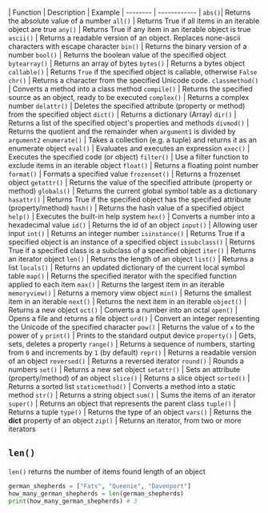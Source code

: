 | Function |	Description | Example
| -------- | ------------ | 
`abs()`|	Returns the absolute value of a number
`all()`	| Returns True if all items in an iterable object are true
`any()` | Returns True if any item in an iterable object is true
`ascii()`	| Returns a readable version of an object. Replaces none-ascii characters with escape character
`bin()` | Returns the binary version of a number
`bool()` | Returns the boolean value of the specified object
`bytearray()` | Returns an array of bytes
`bytes()` | Returns a bytes object
`callable()` | Returns `True` if the specified object is callable, otherwise `False`
`chr()` | Returns a character from the specified Unicode code.
`classmethod()` | Converts a method into a class method
`compile()` | Returns the specified source as an object, ready to be executed
`complex()` | Returns a complex number
`delattr()` | Deletes the specified attribute (property or method) from the specified object
`dict()` | Returns a dictionary (Array)
`dir()` | Returns a list of the specified object's properties and methods
`divmod()` | Returns the quotient and the remainder when `argument1` is divided by `argument2`
`enumerate()` | Takes a collection (e.g. a tuple) and returns it as an enumerate object
`eval()` | Evaluates and executes an expression
`exec()` | Executes the specified code (or object)
`filter()` | Use a filter function to exclude items in an iterable object
`float()` | Returns a floating point number
`format()` | Formats a specified value
`frozenset()` | Returns a frozenset object
`getattr()` | Returns the value of the specified attribute (property or method)
`globals()` | Returns the current global symbol table as a dictionary
`hasattr()` | Returns True if the specified object has the specified attribute (property/method)
`hash()` | Returns the hash value of a specified object
`help()` | Executes the built-in help system
`hex()` | Converts a number into a hexadecimal value
`id()` | Returns the id of an object
`input()` | Allowing user input
`int()` | Returns an integer number
`isinstance()` | Returns True if a specified object is an instance of a specified object
`issubclass()` | Returns True if a specified class is a subclass of a specified object
`iter()` | Returns an iterator object
`len()` |	Returns the length of an object
`list()` | Returns a list
`locals()` | Returns an updated dictionary of the current local symbol table
`map()` | Returns the specified iterator with the specified function applied to each item
`max()` | Returns the largest item in an iterable
`memoryview()` | Returns a memory view object
`min()`	| Returns the smallest item in an iterable
`next()`	| Returns the next item in an iterable
`object()`	| Returns a new object
`oct()` |	Converts a number into an octal
`open()` | Opens a file and returns a file object
`ord()` | Convert an integer representing the Unicode of the specified character
`pow()` | Returns the value of `x` to the power of `y`
`print()` | Prints to the standard output device
`property()` | Gets, sets, deletes a property
`range()` | Returns a sequence of numbers, starting from `0` and increments by `1` (by default)
`repr()` | Returns a readable version of an object
`reversed()` | Returns a reversed iterator
`round()` | Rounds a numbers
`set()` | Returns a new set object
`setattr()` | Sets an attribute (property/method) of an object
`slice()` | Returns a slice object
`sorted()` | Returns a sorted list
`staticmethod()` | Converts a method into a static method
`str()` | Returns a string object
`sum()` | Sums the items of an iterator
`super()` | Returns an object that represents the parent class
`tuple()` | Returns a tuple
`type()`	| Returns the type of an object
`vars()` | Returns the __dict__ property of an object
`zip()` | Returns an iterator, from two or more iterators

## `len()`
`len()` returns the number of items found length of an object

```py
german_shepherds = ["Fats", "Queenie", "Davenport"]
how_many_german_shepherds = len(german_shepherds)
print(how_many_german_shepherds) # 3
```

